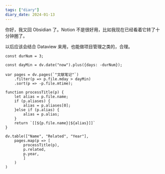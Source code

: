 ```yaml
---
tags: ["diary"]
diary_date: 2024-01-13
---
```


你好，我又回 Obsidian 了。Notion 不是很好用，比如我现在已经看着它转了十分钟圈了。

以后应该会结合 Dataview 来用，也能做项目管理之类的，合理。

```dataviewjs
const durNum = 3;

const dayMin = dv.date("now").plus({days: -durNum});

var pages = dv.pages(`"文献笔记"`)
	.filter(p => p.file.mday > dayMin)
	.sort(p => -p.file.mtime);

function processTitle(p) {
	let alias = p.file.name;
	if (p.aliases) {
		alias = p.aliases[0];
	}else if (p.alias) {
		alias = p.alias;
	}
	return `[[${p.file.name}|${alias}]]`
}

dv.table(["Name", "Related", "Year"],
	pages.map(p => [
		processTitle(p),
		p.related,
		p.year,
		]
	)
)
```
